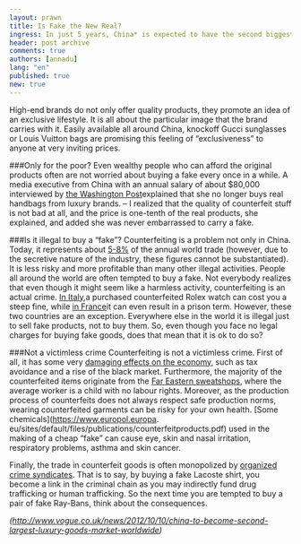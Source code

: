 ```yaml
---
layout: prawn
title: Is Fake the New Real?
ingress: In just 5 years, China* is expected to have the second biggest market in the world for luxury goods after the US, surpassing Japan, France, Britain and Italy. Rapid economic development and a fast-growing middle class contribute to the increasing demand for luxury products in China. However, this demand also boosts counterfeiting activities to a whole new level.
header: post archive
comments: true
authors: [annadu]
lang: "en"
published: true
new: true
---
```

High-end brands do not only offer quality products, they promote an idea of an exclusive lifestyle. It is all about the particular image that the brand carries with it. Easily available all around China, knockoff Gucci sunglasses or Louis Vuitton bags are promising this feeling of “exclusiveness” to anyone at very inviting prices.

###Only for the poor?
Even wealthy people who can afford the original products often are not worried about buying a fake every once in a while. A media executive from China with an annual salary of about $80,000 interviewed by [the Washington Post](http://www.washingtonpost.com/wp-dyn/articles/A43030-2004Jul11_3.html)explained that she no longer buys real handbags from luxury brands. – I realized that the quality of counterfeit stuff is not bad at all, and the price is one-tenth of the real products, she explained, and added she was never embarrassed to carry a fake.

###Is it illegal to buy a “fake”?
Counterfeiting is a problem not only in China. Today, it represents about [5-8%](http://lexiaconsulting.com/sec/count.html) of the annual world trade (however, due to the secretive nature of the industry, these figures cannot be substantiated). It is less risky and more profitable than many other illegal activities. People all around the world are often tempted to buy a fake. Not everybody realizes that even though it might seem like a harmless activity, counterfeiting is an actual crime. [In Italy](http://www.nytimes.com/2006/01/13/business/worldbusiness/13iht-fake.html?_r=0),a purchased counterfeited Rolex watch can cost you a steep fine, while [in France](http://fashionista.com/2012/05/new-french-anti-counterfeit-campaign-reminds-tourists-that-knockoffs-could-get-you-three-years-in-jail/)it can even result in a prison term. However, these two countries are an exception. Everywhere else in the world it is illegal just to sell fake products, not to buy them.
So, even though you face no legal charges for buying fake goods, does that mean that it is ok to do so?

###Not a victimless crime
Counterfeiting is not a victimless crime. First of all, it has some very [damaging effects on the economy](http://money.cnn.com/2012/09/27/news/economy/counterfeit-goods/index.html), such as tax avoidance and a rise of the black market. Furthermore, the majority of the counterfeited items originate from the [Far Eastern sweatshops](http://www.cnbc.com/id/38229835/Counterfeiting_Many_Risks_and_Many_Victims), where the average worker is a child with no labour rights. Moreover, as the production process of counterfeits does not always respect safe production norms, wearing counterfeited garments can be risky for your own health. [Some chemicals](https://www.europol.europa. eu/sites/default/files/publications/counterfeitproducts.pdf) used in the making of a cheap “fake” can cause eye, skin and nasal irritation, respiratory problems, asthma and skin cancer.

Finally, the trade in counterfeit goods is often monopolized by [organized crime syndicates](http://www.unodc.org/toc/en/crimes/counterfeit-goods.html). That is to say, by buying a fake Lacoste shirt, you become a link in the criminal chain as you may indirectly fund drug trafficking or human trafficking. 
So the next time you are tempted to buy a pair of fake Ray-Bans, think about the consequences.


*(http://www.vogue.co.uk/news/2012/10/10/china-to-become-second-largest-luxury-goods-market-worldwide)*